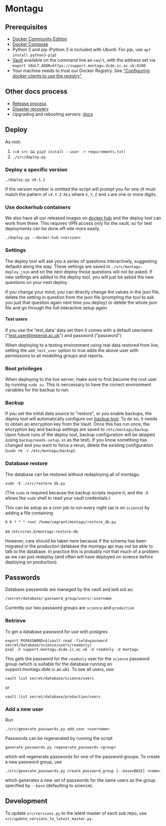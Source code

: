 # Montagu
## Prerequisites
* [Docker Community Edition](https://docs.docker.com/engine/installation/) 
* [Docker Compose](https://docs.docker.com/compose/install/)
* Python 3 and pip (Python 3 is included with Ubunti. For pip, use `apt install python3-pip`)
* [Vault](https://www.vaultproject.io/downloads.html) available on the command line as `vault`, with the address set via `export VAULT_ADDR=https://support.montagu.dide.ic.ac.uk:8200`
* Your machine needs to trust our Docker Registry. See 
  ["Configuring docker clients to use the registry"](https://github.com/vimc/montagu-ci#configuring-docker-clients-to-use-the-registry)

## Other docs process
* [Release process](ReleaseProcess.md)
* [Disaster recovery](docs/DisasterRecovery.md)
* Upgrading and rebooting servers: [docs](docs/)

## Deploy
As root:

1. `(cd src && pip3 install --user -r requirements.txt)`
2. `./src/deploy.py`

### Deploy a specific version

```
./deploy.py v0.1.2
```

If the version number is omitted the script will prompt you for one (it must match the pattern of `vX.Y.Z-RCa` where `X`, `Y`, `Z` and `a` are one or more digits.

### Use dockerhub containers
We also have all our released images on [docker hub](https://hub.docker.com/u/vimc/dashboard/) and the deploy tool can work from there.  This requires VPN access only for the vault, so for test deployments can be done off-site more easily.

```
./deploy.py --docker-hub <version>
```

### Settings
The deploy tool will ask you a series of questions interactively, suggesting
defaults along the way. These settings are saved to `./src/montagu-deploy.json`
and on the next deploy those questions will not be asked. If new settings are
added to the deploy tool, you will just be asked the new questions on your next
deploy.

If you change your mind, you can directly change the values in the json file,
delete the setting in question from the json file (prompting the tool to ask
you just that question again next time you deploy) or delete the whole json file
and go through the full interactive setup again.

#### Test users
If you use the 'test_data' data set then it comes with a default username 
("test.user@imperial.ac.uk") and password ("password")

When deploying to a testing environment using real data restored from live, 
setting the `add_test_user` option to true adds the above user with permissions 
to all modelling groups and reports.

### Root privileges
When deploying to the live server, make sure to first become the root user by 
running `sudo su`. This is neccessary to have the correct environment variables 
for the backup to run.

### Backup
If you set the initial data source to "restore", or you enable backups, the 
deploy tool will automatically configure our 
[backup tool](https://github.com/vimc/montagu-backup). To do so, it needs to
obtain an encryption key from the Vault. Once this has run once, the encryption
key and backup settings are saved to `/etc/montagu/backup`. Upon future runs of
the deploy tool, backup configuration will be skipped (using 
`backup/needs-setup.sh` as the test). If you know something has changed and you
want to force a rerun, delete the existing configuration 
(`sudo rm -r /etc/montagu/backup`).

### Database restore

The database can be restored without redeploying all of montagu.

```
sudo -E ./src/restore_db.py
```

(The `sudo` is required because the backup scripts require it, and the `-E` allows the `sudo` shell to read your vault credentials.)

This can be setup as a cron job to run every night (as is on `science`) by adding a file containing

```
0 6 * * * root /home/vagrant/montagu/restore_db.py
```

as `/etc/cron.d/montagu-restore-db`.

However, care should be taken here because if the schema has been migrated in the production database the montagu api may not be able to talk to the database.  In practice this is probably not that much of a problem as we can just redeploy (and often will have deployed on science before deploying on production).

## Passwords

Database passwords are managed by the vault and laid out as:

```
/secret/database/:password_group/users/:username
```

Currently our two password groups are `science` and `production`

### Retrieve

To get a database password for use with postgres

```
export PGPASSWORD=$(vault read -field=password secret/database/science/users/readonly)
psql -h support.montagu.dide.ic.ac.uk -U readonly -d montagu
```

This gets the password for the `readonly` user for the `science` password group (which is suitable for the database running on support.montagu.dide.ic.ac.uk). To see all users, use:

```
vault list secret/database/science/users
```

or

```
vault list secret/database/production/users
```

### Add a new user

Run

```
./src/generate_passwords.py add_user <username>
```

Passwords can be regenerated by running the script

```
generate_passwords.py regenerate_passwords <group>
```

which will regenerate passwords for one of the password groups.  To create a new password group, use

```
./src/generate_passwords.py create_password_group [--base=BASE] <name>
```

which generates a new set of passwords for the same users as the group specified by `--base` (defaulting to science).

## Development
To update `src/versions.py` to the latest master of each sub repo, use 
`src/update_versions_to_latest_master.py`.
